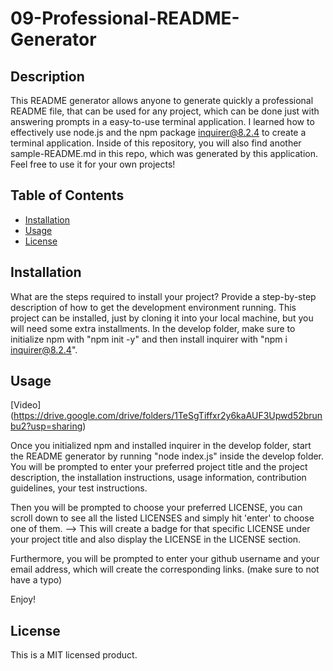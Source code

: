 # 09-Professional-README-Generator

## Description

This README generator allows anyone to generate quickly a professional README file, that can be used for any project, which can be done just with answering prompts in a easy-to-use terminal application.
I learned how to effectively use node.js and the npm package inquirer@8.2.4 to create a terminal application.
Inside of this repository, you will also find another sample-README.md in this repo, which was generated by this application.
Feel free to use it for your own projects!

## Table of Contents

- [Installation](#installation)
- [Usage](#usage)
- [License](#license)

## Installation

What are the steps required to install your project? Provide a step-by-step description of how to get the development environment running.
This project can be installed, just by cloning it into your local machine, but you will need some extra installments.
In the develop folder, make sure to initialize npm with "npm init -y" and then
install inquirer with "npm i inquirer@8.2.4".

## Usage

[Video] (https://drive.google.com/drive/folders/1TeSgTiffxr2y6kaAUF3Upwd52brunbu2?usp=sharing)

Once you initialized npm and installed inquirer in the develop folder,
start the README generator by running "node index.js" inside the develop folder.
You will be prompted to enter your preferred project title and the project description, the installation instructions, usage information, contribution guidelines, your test instructions.

Then you will be prompted to choose your preferred LICENSE, you can scroll down to see all the listed LICENSES and simply hit 'enter' to choose one of them. --> This will create a badge for that specific LICENSE under your project title and also display the LICENSE in the LICENSE section.

Furthermore, you will be prompted to enter your github username and your email address, which will create the corresponding links. (make sure to not have a typo)

Enjoy!

## License

This is a MIT licensed product.
